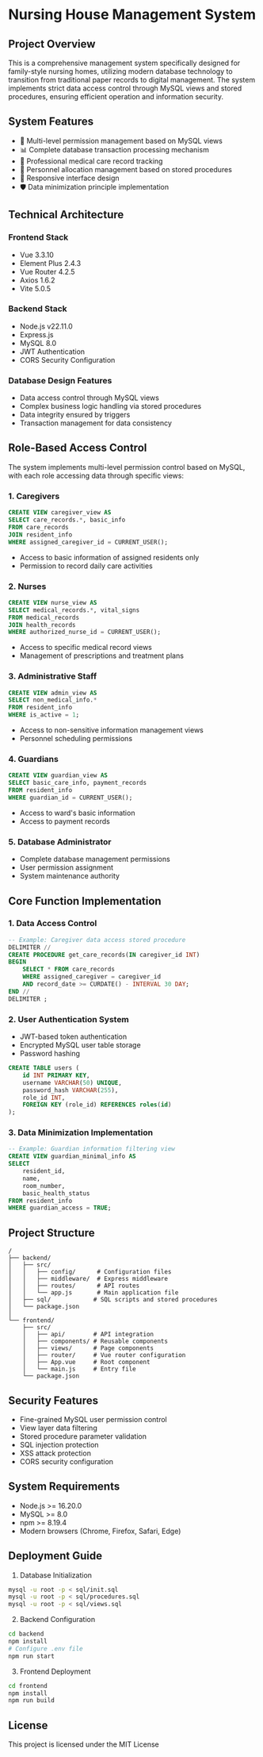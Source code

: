 # Nursing House Management System

## Project Overview

This is a comprehensive management system specifically designed for family-style nursing homes, utilizing modern database technology to transition from traditional paper records to digital management. The system implements strict data access control through MySQL views and stored procedures, ensuring efficient operation and information security.

## System Features

- 🔐 Multi-level permission management based on MySQL views
- 📊 Complete database transaction processing mechanism
- 🏥 Professional medical care record tracking
- 👥 Personnel allocation management based on stored procedures
- 📱 Responsive interface design
- 🛡️ Data minimization principle implementation

## Technical Architecture

### Frontend Stack
- Vue 3.3.10
- Element Plus 2.4.3
- Vue Router 4.2.5
- Axios 1.6.2
- Vite 5.0.5

### Backend Stack
- Node.js v22.11.0
- Express.js
- MySQL 8.0
- JWT Authentication
- CORS Security Configuration

### Database Design Features
- Data access control through MySQL views
- Complex business logic handling via stored procedures
- Data integrity ensured by triggers
- Transaction management for data consistency

## Role-Based Access Control

The system implements multi-level permission control based on MySQL, with each role accessing data through specific views:

### 1. Caregivers
```sql
CREATE VIEW caregiver_view AS
SELECT care_records.*, basic_info 
FROM care_records 
JOIN resident_info 
WHERE assigned_caregiver_id = CURRENT_USER();
```
- Access to basic information of assigned residents only
- Permission to record daily care activities

### 2. Nurses
```sql
CREATE VIEW nurse_view AS
SELECT medical_records.*, vital_signs
FROM medical_records 
JOIN health_records
WHERE authorized_nurse_id = CURRENT_USER();
```
- Access to specific medical record views
- Management of prescriptions and treatment plans

### 3. Administrative Staff
```sql
CREATE VIEW admin_view AS
SELECT non_medical_info.*
FROM resident_info
WHERE is_active = 1;
```
- Access to non-sensitive information management views
- Personnel scheduling permissions

### 4. Guardians
```sql
CREATE VIEW guardian_view AS
SELECT basic_care_info, payment_records
FROM resident_info
WHERE guardian_id = CURRENT_USER();
```
- Access to ward's basic information
- Access to payment records

### 5. Database Administrator
- Complete database management permissions
- User permission assignment
- System maintenance authority

## Core Function Implementation

### 1. Data Access Control
```sql
-- Example: Caregiver data access stored procedure
DELIMITER //
CREATE PROCEDURE get_care_records(IN caregiver_id INT)
BEGIN
    SELECT * FROM care_records 
    WHERE assigned_caregiver = caregiver_id
    AND record_date >= CURDATE() - INTERVAL 30 DAY;
END //
DELIMITER ;
```

### 2. User Authentication System
- JWT-based token authentication
- Encrypted MySQL user table storage
- Password hashing
```sql
CREATE TABLE users (
    id INT PRIMARY KEY,
    username VARCHAR(50) UNIQUE,
    password_hash VARCHAR(255),
    role_id INT,
    FOREIGN KEY (role_id) REFERENCES roles(id)
);
```

### 3. Data Minimization Implementation
```sql
-- Example: Guardian information filtering view
CREATE VIEW guardian_minimal_info AS
SELECT 
    resident_id,
    name,
    room_number,
    basic_health_status
FROM resident_info
WHERE guardian_access = TRUE;
```

## Project Structure

```
/
├── backend/
│   ├── src/
│   │   ├── config/      # Configuration files
│   │   ├── middleware/  # Express middleware
│   │   ├── routes/      # API routes
│   │   └── app.js       # Main application file
│   ├── sql/            # SQL scripts and stored procedures
│   └── package.json
│
└── frontend/
    ├── src/
    │   ├── api/        # API integration
    │   ├── components/ # Reusable components
    │   ├── views/      # Page components
    │   ├── router/     # Vue router configuration
    │   ├── App.vue     # Root component
    │   └── main.js     # Entry file
    └── package.json
```

## Security Features

- Fine-grained MySQL user permission control
- View layer data filtering
- Stored procedure parameter validation
- SQL injection protection
- XSS attack protection
- CORS security configuration

## System Requirements

- Node.js >= 16.20.0
- MySQL >= 8.0
- npm >= 8.19.4
- Modern browsers (Chrome, Firefox, Safari, Edge)

## Deployment Guide

1. Database Initialization
```bash
mysql -u root -p < sql/init.sql
mysql -u root -p < sql/procedures.sql
mysql -u root -p < sql/views.sql
```

2. Backend Configuration
```bash
cd backend
npm install
# Configure .env file
npm run start
```

3. Frontend Deployment
```bash
cd frontend
npm install
npm run build
```

## License

This project is licensed under the MIT License